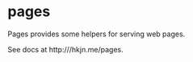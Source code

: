 pages
=====

Pages provides some helpers for serving web pages.

See docs at http:///hkjn.me/pages.
